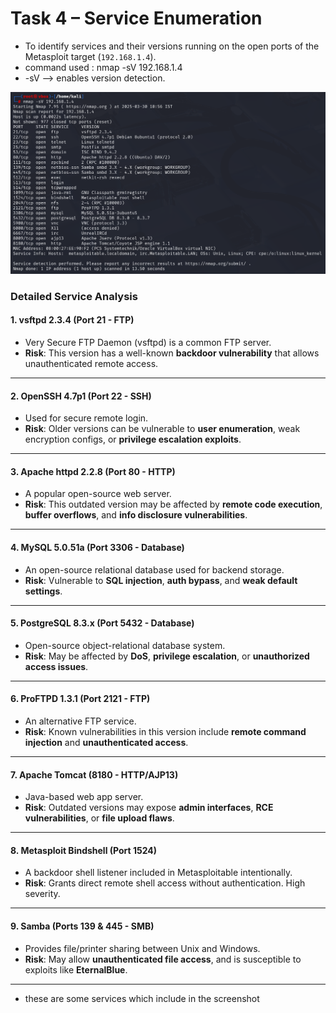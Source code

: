 # Task 4 – Service Enumeration
- To identify services and their versions running on the open ports of the Metasploit target (`192.168.1.4`).
- command used : nmap -sV 192.168.1.4
- -sV -->  enables version detection.

![](https://github.com/deepthiii33/sapienceintern/blob/main/task3/screenshots/service_enum_scan.png)
###  **Detailed Service Analysis**

#### **1. vsftpd 2.3.4 (Port 21 - FTP)**
- Very Secure FTP Daemon (vsftpd) is a common FTP server.
- **Risk**: This version has a well-known **backdoor vulnerability** that allows unauthenticated remote access.

---

#### **2. OpenSSH 4.7p1 (Port 22 - SSH)**
- Used for secure remote login.
- **Risk**: Older versions can be vulnerable to **user enumeration**, weak encryption configs, or **privilege escalation exploits**.

---

#### **3. Apache httpd 2.2.8 (Port 80 - HTTP)**
-  A popular open-source web server.
- **Risk**: This outdated version may be affected by **remote code execution**, **buffer overflows**, and **info disclosure vulnerabilities**.

---

#### **4. MySQL 5.0.51a (Port 3306 - Database)**
- An open-source relational database used for backend storage.
- **Risk**: Vulnerable to **SQL injection**, **auth bypass**, and **weak default settings**.

---

#### **5. PostgreSQL 8.3.x (Port 5432 - Database)**
- Open-source object-relational database system.
- **Risk**: May be affected by **DoS**, **privilege escalation**, or **unauthorized access issues**.

---

#### **6. ProFTPD 1.3.1 (Port 2121 - FTP)**
- An alternative FTP service.
- **Risk**: Known vulnerabilities in this version include **remote command injection** and **unauthenticated access**.

---

#### **7. Apache Tomcat (8180 - HTTP/AJP13)**
- Java-based web app server.
- **Risk**: Outdated versions may expose **admin interfaces**, **RCE vulnerabilities**, or **file upload flaws**.

---

#### **8. Metasploit Bindshell (Port 1524)**
- A backdoor shell listener included in Metasploitable intentionally.
- **Risk**: Grants direct remote shell access without authentication. High severity.

---

#### **9. Samba (Ports 139 & 445 - SMB)**
- Provides file/printer sharing between Unix and Windows.
- **Risk**: May allow **unauthenticated file access**, and is susceptible to exploits like **EternalBlue**.

---
- these are some services which include in the screenshot
